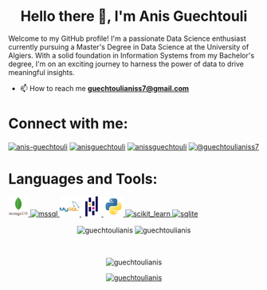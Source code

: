 <h1 align="center">Hello there 👋, I'm Anis Guechtouli</h1>
<p align="left">Welcome to my GitHub profile! I'm a passionate Data Science enthusiast currently pursuing a Master's Degree in Data Science at the University of Algiers. With a solid foundation in Information Systems from my Bachelor's degree, I'm on an exciting journey to harness the power of data to drive meaningful insights.</p>

- 📫 How to reach me **guechtoulianiss7@gmail.com**

<h1 align="left">Connect with me:</h1>
<p align="left">
<a href="https://linkedin.com/in/anis-guechtouli" target="blank"><img align="center" src="https://raw.githubusercontent.com/rahuldkjain/github-profile-readme-generator/master/src/images/icons/Social/linked-in-alt.svg" alt="anis-guechtouli" height="30" width="40" /></a>
<a href="https://kaggle.com/anisguechtouli" target="blank"><img align="center" src="https://raw.githubusercontent.com/rahuldkjain/github-profile-readme-generator/master/src/images/icons/Social/kaggle.svg" alt="anisguechtouli" height="30" width="40" /></a>
<a href="https://fb.com/anissguechtouli" target="blank"><img align="center" src="https://raw.githubusercontent.com/rahuldkjain/github-profile-readme-generator/master/src/images/icons/Social/facebook.svg" alt="anissguechtouli" height="30" width="40" /></a>
<a href="https://www.hackerearth.com/@guechtoulianiss7" target="blank"><img align="center" src="https://raw.githubusercontent.com/rahuldkjain/github-profile-readme-generator/master/src/images/icons/Social/hackerearth.svg" alt="@guechtoulianiss7" height="30" width="40" /></a>
</p>


<h1 align="left">Languages and Tools:</h1>
<p align="left"> <a href="https://www.mongodb.com/" target="_blank" rel="noreferrer"> <img src="https://raw.githubusercontent.com/devicons/devicon/master/icons/mongodb/mongodb-original-wordmark.svg" alt="mongodb" width="40" height="40"/> </a> <a href="https://www.microsoft.com/en-us/sql-server" target="_blank" rel="noreferrer"> <img src="https://www.svgrepo.com/show/303229/microsoft-sql-server-logo.svg" alt="mssql" width="40" height="40"/> </a> <a href="https://www.mysql.com/" target="_blank" rel="noreferrer"> <img src="https://raw.githubusercontent.com/devicons/devicon/master/icons/mysql/mysql-original-wordmark.svg" alt="mysql" width="40" height="40"/> </a> <a href="https://pandas.pydata.org/" target="_blank" rel="noreferrer"> <img src="https://raw.githubusercontent.com/devicons/devicon/2ae2a900d2f041da66e950e4d48052658d850630/icons/pandas/pandas-original.svg" alt="pandas" width="40" height="40"/> </a> <a href="https://www.python.org" target="_blank" rel="noreferrer"> <img src="https://raw.githubusercontent.com/devicons/devicon/master/icons/python/python-original.svg" alt="python" width="40" height="40"/> </a> <a href="https://scikit-learn.org/" target="_blank" rel="noreferrer"> <img src="https://upload.wikimedia.org/wikipedia/commons/0/05/Scikit_learn_logo_small.svg" alt="scikit_learn" width="40" height="40"/> </a> <a href="https://www.sqlite.org/" target="_blank" rel="noreferrer"> <img src="https://www.vectorlogo.zone/logos/sqlite/sqlite-icon.svg" alt="sqlite" width="40" height="40"/> </a> </p>

<p align="center"><img align="center" src="https://github-readme-streak-stats.herokuapp.com/?user=guechtoulianis&" alt="guechtoulianis" />
<img align="center" src="https://github-readme-stats.vercel.app/api?username=guechtoulianis&show_icons=true&locale=en" alt="guechtoulianis" /></p>
<br/>
<p align="center"><img align="center" src="https://github-readme-stats.vercel.app/api/top-langs?username=guechtoulianis&show_icons=true&locale=en&layout=compact" alt="guechtoulianis" /></p>

<p align="center"> <a href="https://github.com/ryo-ma/github-profile-trophy"><img src="https://github-profile-trophy.vercel.app/?username=guechtoulianis" alt="guechtoulianis" /></a> </p>
